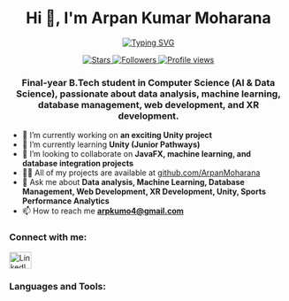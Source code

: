 <h1 align="center">Hi 👋, I'm Arpan Kumar Moharana</h1>

<p align="center">
  <a href="https://git.io/typing-svg">
    <img src="https://readme-typing-svg.herokuapp.com?font=Fira+Code&size=22&pause=1000&color=36BCF7&center=true&vCenter=true&width=500&lines=Hi+there!+I'm+Arpan+Kumar+Moharana;Final-year+B.Tech+Student;Passionate+about+AI+%26+Data+Science;XR+Development+Enthusiast" alt="Typing SVG" />
  </a>
</p>

<p align="center">
  <a href="https://github.com/ArpanMoharana?tab=stars">
    <img src="https://img.shields.io/github/stars/ArpanMoharana?logo=github&style=for-the-badge&color=orange" alt="Stars">
  </a>
  <a href="https://github.com/ArpanMoharana?tab=followers">
    <img src="https://img.shields.io/github/followers/ArpanMoharana?logo=github&style=for-the-badge&color=blue" alt="Followers">
  </a>
  <a href="https://github.com/ArpanMoharana">
    <img src="https://komarev.com/ghpvc/?username=arpanmoharana&style=for-the-badge&color=brightgreen" alt="Profile views"/>
  </a>
</p>

<h3 align="center">Final-year B.Tech student in Computer Science (AI & Data Science), passionate about data analysis, machine learning, database management, web development, and XR development.</h3>

- 🔭 I’m currently working on **an exciting Unity project**
- 🌱 I’m currently learning **Unity (Junior Pathways)**
- 👯 I’m looking to collaborate on **JavaFX, machine learning, and database integration projects**
- 👨‍💻 All of my projects are available at <a href="https://github.com/ArpanMoharana">github.com/ArpanMoharana</a>
- 💬 Ask me about **Data analysis, Machine Learning, Database Management, Web Development, XR Development, Unity, Sports Performance Analytics**
- 📫 How to reach me **arpkumo4@gmail.com**

<h3 align="left">Connect with me:</h3>
<p align="left">
  <a href="https://www.linkedin.com/in/arpan-kumar-moharana" target="_blank" rel="noreferrer">
    <img align="center" src="https://raw.githubusercontent.com/rahuldkjain/github-profile-readme-generator/master/src/images/icons/Social/linked-in-alt.svg" alt="LinkedIn - Arpan Kumar Moharana" height="30" width="40" />
  </a>
</p>

<h3 align="left">Languages and Tools:</h3>
<p align="left">
  <!-- keep all your icons here as is -->
</p>
